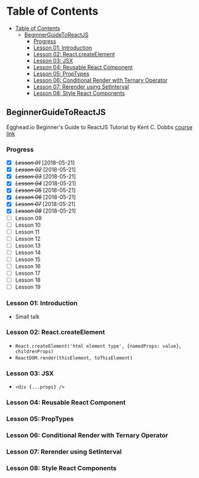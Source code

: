 # Table of Contents

<!-- TOC -->

- [Table of Contents](#table-of-contents)
  - [BeginnerGuideToReactJS](#beginnerguidetoreactjs)
    - [Progress](#progress)
    - [Lesson 01: Introduction](#lesson-01-introduction)
    - [Lesson 02: React.createElement](#lesson-02-reactcreateelement)
    - [Lesson 03: JSX](#lesson-03-jsx)
    - [Lesson 04: Reusable React Component](#lesson-04-reusable-react-component)
    - [Lesson 05: PropTypes](#lesson-05-proptypes)
    - [Lesson 06: Conditional Render with Ternary Operator](#lesson-06-conditional-render-with-ternary-operator)
    - [Lesson 07: Rerender using SetInterval](#lesson-07-rerender-using-setinterval)
    - [Lesson 08: Style React Components](#lesson-08-style-react-components)

<!-- /TOC -->

## BeginnerGuideToReactJS

Egghead.io Beginner's Guide to ReactJS Tutorial by Kent C. Dobbs [course link](https://egghead.io/courses/the-beginner-s-guide-to-react)

### Progress

- [X] ~~*Lesson 01*~~ [2018-05-21]
- [X] ~~*Lesson 02*~~ [2018-05-21]
- [X] ~~*Lesson 03*~~ [2018-05-21]
- [X] ~~*Lesson 04*~~ [2018-05-21]
- [X] ~~*Lesson 05*~~ [2018-05-21]
- [X] ~~*Lesson 06*~~ [2018-05-21]
- [X] ~~*Lesson 07*~~ [2018-05-21]
- [X] ~~*Lesson 08*~~ [2018-05-21]
- [ ] Lesson 09
- [ ] Lesson 10
- [ ] Lesson 11
- [ ] Lesson 12
- [ ] Lesson 13
- [ ] Lesson 14
- [ ] Lesson 15
- [ ] Lesson 16
- [ ] Lesson 17
- [ ] Lesson 18
- [ ] Lesson 19

### Lesson 01: Introduction

- Small talk

### Lesson 02: React.createElement

- `React.createElement('html element type', {namedProps: value}, childrenProps)`
- `ReactDOM.render(thisElement, toThisElement)`

### Lesson 03: JSX

- `<div {...props} />`

### Lesson 04: Reusable React Component

### Lesson 05: PropTypes

### Lesson 06: Conditional Render with Ternary Operator

### Lesson 07: Rerender using SetInterval

### Lesson 08: Style React Components
